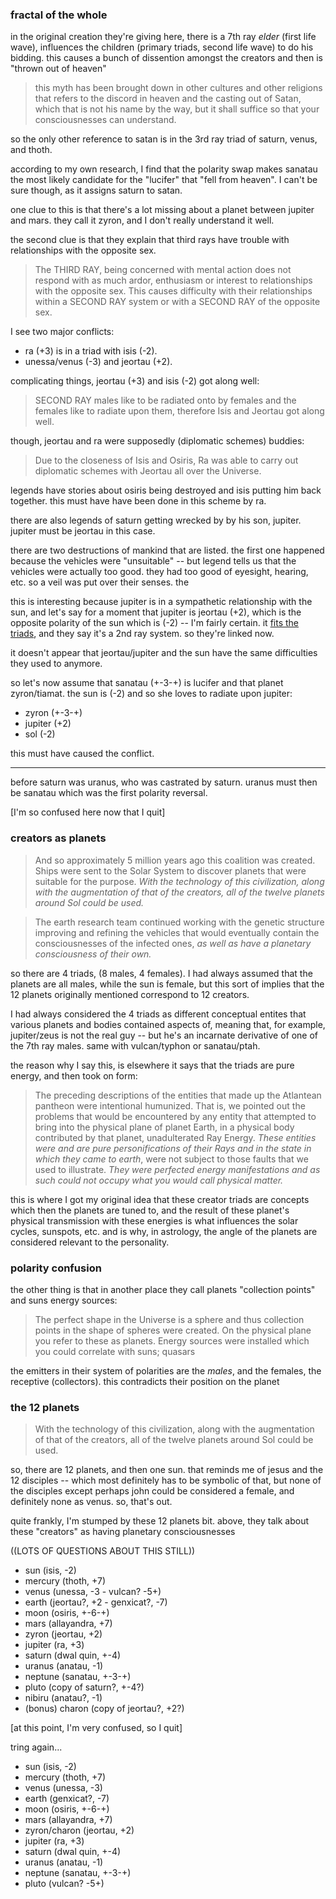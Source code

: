 
### fractal of the whole

in the original creation they're giving here, there is a 7th ray *elder* (first life wave), influences the children (primary triads, second life wave) to do his bidding. this causes a bunch of dissention amongst the creators and then is "thrown out of heaven"

> this myth has been brought down in other cultures and other religions that refers to the discord in heaven and the casting out of Satan, which that is not his name by the way, but it shall suffice so that your consciousnesses can understand.

so the only other reference to satan is in the 3rd ray triad of saturn, venus, and thoth.

according to my own research, I find that the polarity swap makes sanatau the most likely candidate for the "lucifer" that "fell from heaven". I can't be sure though, as it assigns saturn to satan.

one clue to this is that there's a lot missing about a planet between jupiter and mars. they call it zyron, and I don't really understand it well.

the second clue is that they explain that third rays have trouble with relationships with the opposite sex.

> The THIRD RAY, being concerned with mental action does not respond with as much ardor, enthusiasm or interest to relationships with the opposite sex. This causes difficulty with their relationships within a SECOND RAY system or with a SECOND RAY of the opposite sex.

I see two major conflicts:

- ra (+3) is in a triad with isis (-2).
- unessa/venus (-3) and jeortau (+2).

complicating things, jeortau (+3) and isis (-2) got along well:

> SECOND RAY males like to be radiated onto by females and the females like to radiate upon them, therefore Isis and Jeortau got along well.

though, jeortau and ra were supposedly (diplomatic schemes) buddies:

> Due to the closeness of Isis and Osiris, Ra was able to carry out diplomatic schemes with Jeortau all over the Universe.

legends have stories about osiris being destroyed and isis putting him back together. this must have have been done in this scheme by ra.

there are also legends of saturn getting wrecked by by his son, jupiter. jupiter must be jeortau in this case.

there are two destructions of mankind that are listed. the first one happened because the vehicles were "unsuitable" -- but legend tells us that the vehicles were actually too good. they had too good of eyesight, hearing, etc. so a veil was put over their senses. the

this is interesting because jupiter is in a sympathetic relationship with the sun, and let's say for a moment that jupiter is jeortau (+2), which is the opposite polarity of the sun which is (-2) -- I'm fairly certain. it [fits the triads](triads#family-ties-and-a-hidden-5th-ray-triad), and they say it's a 2nd ray system. so they're linked now.

it doesn't appear that jeortau/jupiter and the sun have the same difficulties they used to anymore.

so let's now assume that sanatau (+-3-+) is lucifer and that planet zyron/tiamat. the sun is (-2) and so she loves to radiate upon jupiter:

- zyron (+-3-+)
- jupiter (+2)
- sol (-2)

this must have caused the conflict.

---


before saturn was uranus, who was castrated by saturn. uranus must then be sanatau which was the first polarity reversal.

[I'm so confused here now that I quit]


### creators as planets

> And so approximately 5 million years ago this coalition was created. Ships were sent to the Solar System to discover planets that were suitable for the purpose. *With the technology of this civilization, along with the augmentation of that of the creators, all of the twelve planets around Sol could be used.*

> The earth research team continued working with the genetic structure improving and refining the vehicles that would eventually contain the consciousnesses of the infected ones, *as well as have a planetary consciousness of their own.*

so there are 4 triads, (8 males, 4 females). I had always assumed that the planets are all males, while the sun is female, but this sort of implies that the 12 planets originally mentioned correspond to 12 creators.

I had always considered the 4 triads as different conceptual entites that various planets and bodies contained aspects of, meaning that, for example, jupiter/zeus is not the real guy -- but he's an incarnate derivative of one of the 7th ray males. same with vulcan/typhon or sanatau/ptah.

the reason why I say this, is elsewhere it says that the triads are pure energy, and then took on form:

> The preceding descriptions of the entities that made up the Atlantean pantheon were intentional humunized. That is, we pointed out the problems that would be encountered by any entity that attempted to bring into the physical plane of planet Earth, in a physical body contributed by that planet, unadulterated Ray Energy. *These entities were and are pure personifications of their Rays and in the state in which they came to earth*, were not subject to those faults that we used to illustrate. *They were perfected energy manifestations and as such could not occupy what you would call physical matter.*

this is where I got my original idea that these creator triads are concepts which then the planets are tuned to, and the result of these planet's physical transmission with these energies is what influences the solar cycles, sunspots, etc. and is why, in astrology, the angle of the planets are considered relevant to the personality.

### polarity confusion

the other thing is that in another place they call planets "collection points" and suns energy sources:

> The perfect shape in the Universe is a sphere and thus collection points in the shape of spheres were created. On the physical plane you refer to these as planets. Energy sources were installed which you could correlate with suns; quasars

the emitters in their system of polarities are the *males*, and the females, the receptive (collectors). this contradicts their position on the planet

### the 12 planets

> With the technology of this civilization, along with the augmentation of that of the creators, all of the twelve planets around Sol could be used.

so, there are 12 planets, and then one sun. that reminds me of jesus and the 12 disciples -- which most definitely has to be symbolic of that, but none of the disciples except perhaps john could be considered a female, and definitely none as venus. so, that's out.


quite frankly, I'm stumped by these 12 planets bit. above, they talk about these "creators" as having planetary consciousnesses

((LOTS OF QUESTIONS ABOUT THIS STILL))

- sun (isis, -2)
- mercury (thoth, +7)
- venus (unessa, -3 - vulcan? -5+)
- earth (jeortau?, +2 - genxicat?, -7)
- moon (osiris, +-6-+)
- mars (allayandra, +7)
- zyron (jeortau, +2)
- jupiter (ra, +3)
- saturn (dwal quin, +-4)
- uranus (anatau, -1)
- neptune (sanatau, +-3-+)
- pluto (copy of saturn?, +-4?)
- nibiru (anatau?, -1)
- (bonus) charon (copy of jeortau?, +2?)


[at this point, I'm very confused, so I quit]

tring again...

- sun (isis, -2)
- mercury (thoth, +7)
- venus (unessa, -3)
- earth (genxicat?, -7)
- moon (osiris, +-6-+)
- mars (allayandra, +7)
- zyron/charon (jeortau, +2)
- jupiter (ra, +3)
- saturn (dwal quin, +-4)
- uranus (anatau, -1)
- neptune (sanatau, +-3-+)
- pluto (vulcan? -5+)

